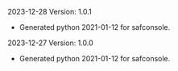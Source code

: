 2023-12-28 Version: 1.0.1
- Generated python 2021-01-12 for safconsole.

2023-12-27 Version: 1.0.0
- Generated python 2021-01-12 for safconsole.


